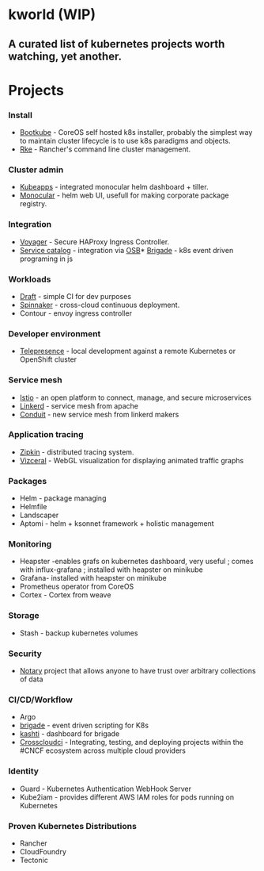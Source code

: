 # kworld (WIP)
A curated list of kubernetes projects worth watching, yet another.
-----------------------------------------------------------------------

Projects
=======================================================================

### Install

* [Bootkube](https://github.com/kubernetes-incubator/bootkube) - CoreOS self hosted k8s installer, probably the simplest way to maintain cluster lifecycle is to use k8s paradigms and objects.  
* [Rke](https://github.com/rancher/rke) - Rancher's command line cluster management.

### Cluster admin
* [Kubeapps](https://github.com/kubeapps/kubeapps) - integrated monocular helm dashboard + tiller.
* [Monocular](https://github.com/kubernetes-helm/monocular) - helm web UI, usefull for making corporate package registry.

### Integration
* [Voyager](https://github.com/appscode/voyager) - Secure HAProxy Ingress Controller.
* [Service catalog](https://github.com/kubernetes-incubator/service-catalog) - integration via [OSB](https://www.openservicebrokerapi.org)* [Brigade](https://github.com/Azure/brigade) - k8s event driven programing in js

### Workloads
* [Draft](https://github.com/Azure/draft) - simple CI for dev purposes
* [Spinnaker](https://github.com/spinnaker/spinnaker) - cross-cloud continuous deployment.
* Contour - envoy ingress controller

### Developer environment
* [Telepresence](https://github.com/datawire/telepresence) - local development against a remote Kubernetes or OpenShift cluster

### Service mesh
* [Istio](https://istio.io) - an open platform to connect, manage, and secure microservices
* [Linkerd](https://linkerd.io) - service mesh from apache
* [Conduit](https://conduit.io) - new service mesh from linkerd makers

### Application tracing
* [Zipkin](https://zipkin.io) - distributed tracing system. 
* [Vizceral](https://github.com/Netflix/vizceral) - WebGL visualization for displaying animated traffic graphs

### Packages
*  Helm - package managing
*  Helmfile
*  Landscaper
*  Aptomi - helm + ksonnet framework + holistic management

### Monitoring
*  Heapster -enables grafs on kubernetes dashboard, very useful ; comes with influx-grafana ;  installed with heapster on minikube
*  Grafana- installed with heapster on minikube
*  Prometheus operator  from CoreOS
*  Cortex - Cortex from weave 

### Storage

*  Stash - backup kubernetes volumes

### Security
*  [Notary](https://github.com/theupdateframework/notary) project that allows anyone to have trust over arbitrary collections of data

### CI/CD/Workflow
*  Argo
* [brigade](https://brigade.sh) - event driven scripting for K8s
* [kashti](https://brigade.sh/#kashti) - dashboard for brigade
* [Crosscloudci](https://github.com/crosscloudci) - Integrating, testing, and deploying projects within the #CNCF ecosystem across multiple cloud providers

### Identity

*  Guard - Kubernetes Authentication WebHook Server
*  Kube2iam - provides different AWS IAM roles for pods running on Kubernetes

### Proven Kubernetes Distributions
*  Rancher
*  CloudFoundry 
*  Tectonic 
